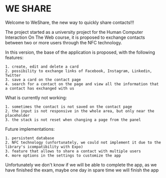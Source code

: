 # WE SHARE
Welcome to WeShare, the new way to quickly share contacts!!!

The project started as a university project for the Human Computer Interaction On The Web course, it is proposed to exchange contacts between two or more users through the NFC technology.

In this version, the base of the application is proposed, with the following features:

    1. create, edit and delete a card 
    2. possibility to exchange links of Facebook, Instagram, Linkedin, Twitter 
    3. save a card on the contact page
    4. search for a contact on the page and view all the information that a contact has exchanged with us

What is currently not working:

    1. sometimes the contact is not saved on the contact page
    2. the input is not responsive in the whole area, but only near the placeholder
    3. the stack is not reset when changing a page from the panel

Future implementations: 

    1. persistent database
    2. NFC technology (unfortunately, we could not implement it due to the library's icompatibility with Expo)
    3. feature that allows to share a contact with multiple users
    4. more options in the settings to customize the app

Unfortunately we don't know if we will be able to complete the app, as we have finished the exam, maybe one day in spare time we will finish the app 
